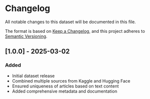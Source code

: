 # Changelog

All notable changes to this dataset will be documented in this file.

The format is based on [Keep a Changelog](https://keepachangelog.com/en/1.0.0/),
and this project adheres to [Semantic Versioning](https://semver.org/spec/v2.0.0.html).

## [1.0.0] - 2025-03-02

### Added
- Initial dataset release
- Combined multiple sources from Kaggle and Hugging Face
- Ensured uniqueness of articles based on text content
- Added comprehensive metadata and documentation
